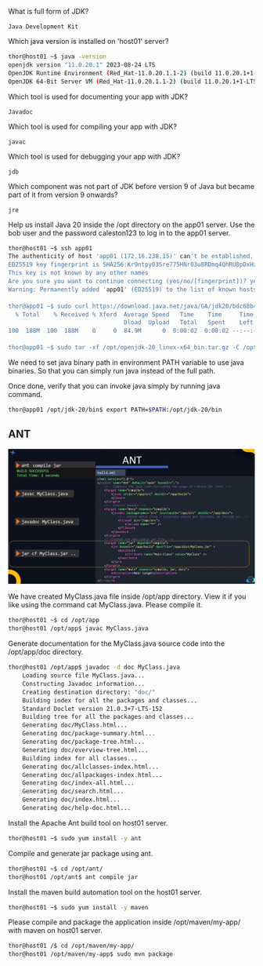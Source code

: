 What is full form of JDK?

    Java Development Kit

Which java version is installed on 'host01' server?

````bash
thor@host01 ~$ java -version
openjdk version "11.0.20.1" 2023-08-24 LTS
OpenJDK Runtime Environment (Red_Hat-11.0.20.1.1-2) (build 11.0.20.1+1-LTS)
OpenJDK 64-Bit Server VM (Red_Hat-11.0.20.1.1-2) (build 11.0.20.1+1-LTS, mixed mode, sharing)
````

Which tool is used for documenting your app with JDK?

    Javadoc

Which tool is used for compiling your app with JDK?

    javac

Which tool is used for debugging your app with JDK?

    jdb

Which component was not part of JDK before version 9 of Java but became part of it from version 9 onwards?

    jre

Help us install Java 20 inside the /opt directory on the app01 server. Use the bob user and the password caleston123 to log in to the app01 server.

````bash
thor@host01 ~$ ssh app01
The authenticity of host 'app01 (172.16.238.15)' can't be established.
ED25519 key fingerprint is SHA256:Kr9ntpy03Sre775HNr03u8RDmq4QhRU8pDxHzuwDnTA.
This key is not known by any other names
Are you sure you want to continue connecting (yes/no/[fingerprint])? yes
Warning: Permanently added 'app01' (ED25519) to the list of known hosts.

thor@app01 ~$ sudo curl https://download.java.net/java/GA/jdk20/bdc68b4b9cbc4ebcb30745c85038d91d/36/GPL/openjdk-20_linux-x64_bin.tar.gz --output /opt/openjdk-20_linux-x64_bin.tar.gz
  % Total    % Received % Xferd  Average Speed   Time    Time     Time  Current
                                 Dload  Upload   Total   Spent    Left  Speed
100  188M  100  188M    0     0  84.9M      0  0:00:02  0:00:02 --:--:-- 84.9M

thor@app01 ~$ sudo tar -xf /opt/openjdk-20_linux-x64_bin.tar.gz -C /opt/
````

We need to set java binary path in environment PATH variable to use java binaries. So that you can simply run java instead of the full path.

Once done, verify that you can invoke java simply by running java command.

````bash
thor@app01 /opt/jdk-20/bin$ export PATH=$PATH:/opt/jdk-20/bin
````

## ANT

<img src="12-Factor-App\images\image-9.PNG" alt="Java Build">


We have created MyClass.java file inside /opt/app directory. View it if you like using the command cat MyClass.java. Please compile it.

````bash
thor@host01 ~$ cd /opt/app
thor@host01 /opt/app$ javac MyClass.java
````

Generate documentation for the MyClass.java source code into the /opt/app/doc directory.

````bash
thor@host01 /opt/app$ javadoc -d doc MyClass.java
    Loading source file MyClass.java...
    Constructing Javadoc information...
    Creating destination directory: "doc/"
    Building index for all the packages and classes...
    Standard Doclet version 21.0.3+7-LTS-152
    Building tree for all the packages and classes...
    Generating doc/MyClass.html...
    Generating doc/package-summary.html...
    Generating doc/package-tree.html...
    Generating doc/overview-tree.html...
    Building index for all classes...
    Generating doc/allclasses-index.html...
    Generating doc/allpackages-index.html...
    Generating doc/index-all.html...
    Generating doc/search.html...
    Generating doc/index.html...
    Generating doc/help-doc.html...
````

Install the Apache Ant build tool on host01 server.

````bash
thor@host01 ~$ sudo yum install -y ant
````

Compile and generate jar package using ant.

````bash
thor@host01 ~$ cd /opt/ant/
thor@host01 /opt/ant$ ant compile jar
````
Install the maven build automation tool on the host01 server.

````bash
thor@host01 ~$ sudo yum install -y maven
````

Please compile and package the application inside /opt/maven/my-app/ with maven on host01 server.

````bash
thor@host01 /$ cd /opt/maven/my-app/
thor@host01 /opt/maven/my-app$ sudo mvn package
````